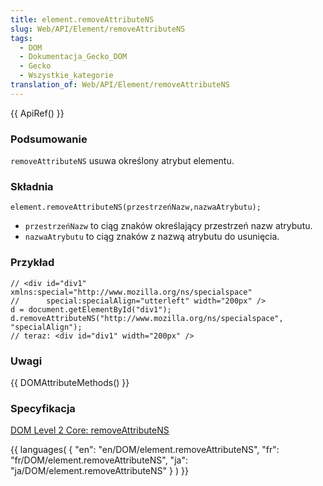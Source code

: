 ```yaml
---
title: element.removeAttributeNS
slug: Web/API/Element/removeAttributeNS
tags:
  - DOM
  - Dokumentacja_Gecko_DOM
  - Gecko
  - Wszystkie_kategorie
translation_of: Web/API/Element/removeAttributeNS
---
```

{{ ApiRef() }}

### Podsumowanie

`removeAttributeNS` usuwa określony atrybut elementu.

### Składnia

    element.removeAttributeNS(przestrzeńNazw,nazwaAtrybutu);

- `przestrzeńNazw` to ciąg znaków określający przestrzeń nazw atrybutu.
- `nazwaAtrybutu` to ciąg znaków z nazwą atrybutu do usunięcia.

### Przykład

    // <div id="div1" xmlns:special="http://www.mozilla.org/ns/specialspace"
    //      special:specialAlign="utterleft" width="200px" />
    d = document.getElementById("div1");
    d.removeAttributeNS("http://www.mozilla.org/ns/specialspace", "specialAlign");
    // teraz: <div id="div1" width="200px" />

### Uwagi

{{ DOMAttributeMethods() }}

### Specyfikacja

[DOM Level 2 Core: removeAttributeNS](http://www.w3.org/TR/DOM-Level-2-Core/core.html#ID-ElRemAtNS)





{{ languages( { "en": "en/DOM/element.removeAttributeNS", "fr": "fr/DOM/element.removeAttributeNS", "ja": "ja/DOM/element.removeAttributeNS" } ) }}
